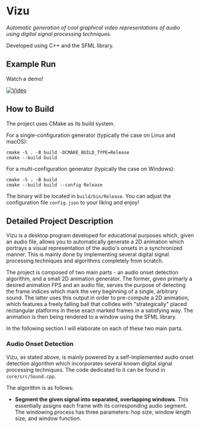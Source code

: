 # Vizu
*Automatic generation of cool graphical video representations of audio using digital signal processing techniques.*

Developed using C++ and the SFML library.

## Example Run
Watch a demo!

[![Video](https://img.youtube.com/vi/6vh7CZ3OkDs/hqdefault.jpg)](https://www.youtube.com/watch?v=6vh7CZ3OkDs)
## How to Build
The project uses CMake as its build system.

For a single-configuration generator (typically the case on Linux and macOS):
```
cmake -S . -B build -DCMAKE_BUILD_TYPE=Release
cmake --build build
```
For a multi-configuration generator (typically the case on Windows):
```
cmake -S . -B build
cmake --build build --config Release
```
The binary will be located in `build/bin/Release`. You can adjust the configuration file `config.json` to your liking and enjoy!


## Detailed Project Description
Vizu is a desktop program developed for educational purposes which, given an audio file, allows you to automatically generate a 2D animation which portrays a visual representation of the audio's onsets in a synchronized manner.
This is mainly done by implementing several digital signal processing techniques and algorithms completely from scratch.

The project is composed of two main parts - an audio onset detection algorithm, and a small 2D animation generator. The former, given primarly a desired animation FPS and an audio file, serves the purpose of detecting the frame indices which mark the very beginning of a single, arbitrary sound. The latter uses this output in order to pre-compute a 2D animation, which features a freely falling ball that collides with "strategically" placed rectangular platforms in these exact marked frames in a satisfying way. The animation is then being rendered to a window using the SFML library.

In the following section I will elaborate on each of these two main parts.

### Audio Onset Detection
Vizu, as stated above, is mainly powered by a self-implemented audio onset detection algorithm which incorporates several known digital signal processing techniques. The code dedicated to it can be found in `core/src/Sound.cpp`.

The algorithm is as follows:
- **Segment the given signal into separated, overlapping windows**. This essentially assigns each frame with its corresponding audio segment. The windowing process has three parameters: hop size, window length size, and window function.
